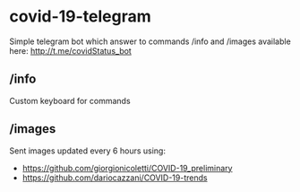 # covid-19-telegram

Simple telegram bot which answer to commands /info and /images available here: http://t.me/covidStatus_bot

## /info

Custom keyboard for commands

## /images

Sent images updated every 6 hours using:
  - https://github.com/giorgionicoletti/COVID-19_preliminary
  - https://github.com/dariocazzani/COVID-19-trends
